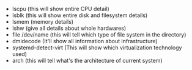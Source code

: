 - lscpu (this will show entire CPU detail)
- lsblk  (this will show entire disk and filesystem details)
- lsmem  (memory details)
- lshw   (give all details about whole hardwares)
- file /dev/name  (this will tell which type of file system in the directory)
- dmidecode  (It'll show all information about infrastructure)
- systemd-detect-virt  (This will show which virtualization technology used)
- arch  (this will tell what's the architecture of current system)
